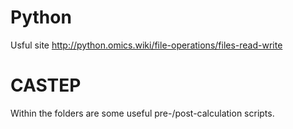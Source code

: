 # Python

Usful site 
http://python.omics.wiki/file-operations/files-read-write


# CASTEP
Within the folders are some useful pre-/post-calculation scripts.

